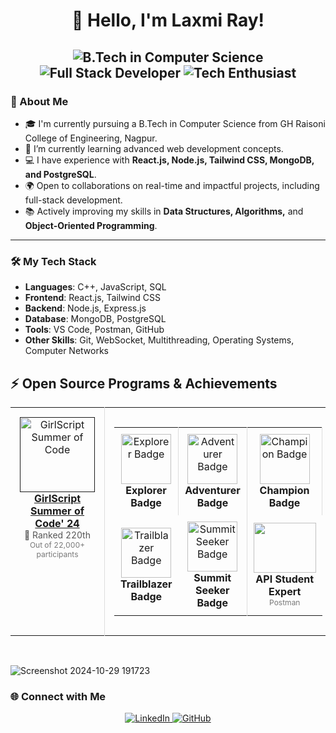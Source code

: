 
<h1 align="center">👋 Hello, I'm Laxmi Ray!</h1>

<h2 align="center"> 
  <img src="https://img.shields.io/badge/B.Tech%20in%20Computer%20Science-blue?style=flat-square&logo=graduation-cap&logoColor=white" alt="B.Tech in Computer Science">
  <img src="https://img.shields.io/badge/Full%20Stack%20Developer-orange?style=flat-square&logo=javascript&logoColor=white" alt="Full Stack Developer">
  <img src="https://img.shields.io/badge/Tech%20Enthusiast-green?style=flat-square&logo=rocket&logoColor=white" alt="Tech Enthusiast">
</h2>


### 🚀 About Me

- 🎓 I'm currently pursuing a B.Tech in Computer Science from GH Raisoni College of Engineering, Nagpur.
- 🌱 I’m currently learning advanced web development concepts.
- 💻 I have experience with **React.js, Node.js, Tailwind CSS, MongoDB, and PostgreSQL**.
- 🌍 Open to collaborations on real-time and impactful projects, including full-stack development.
- 📚 Actively improving my skills in **Data Structures, Algorithms,** and **Object-Oriented Programming**.

---

### 🛠️ My Tech Stack

- **Languages**: C++, JavaScript, SQL
- **Frontend**: React.js, Tailwind CSS
- **Backend**: Node.js, Express.js
- **Database**: MongoDB, PostgreSQL
- **Tools**: VS Code, Postman, GitHub
- **Other Skills**: Git, WebSocket, Multithreading, Operating Systems, Computer Networks

## :zap: Open Source Programs & Achievements

<div align="center">
  <table>
    <tr align="center">
      <td style="border-right: 1px solid #dddddd; padding: 15px;" valign="top" width="50%">
        <a href="">
          <img src="https://github.com/ananyag309/ananyag309/blob/main/gssoc.png" alt="GirlScript Summer of Code" width="120" />
          <br>
          <strong>GirlScript Summer of Code' 24</strong>
        </a>
        <br>
        <span style="font-size: 14px; color: #555555;">🏅 Ranked 220th</span>
        <br>
        <span style="font-size: 12px; color: #777777;">
	  Out of 22,000+ participants<br>
        </span>
      </td>
      <td style="padding: 15px;" valign="top" width="50%">
        <table>
          <tr align="center">
            <td style="border-right: 1px solid #dddddd; padding: 10px;" width="100">
              <img src="https://github.com/ananyag309/ananyag309/blob/main/Explorer%20Badge.png" alt="Explorer Badge" width="80" />
              <br>
              <strong>Explorer Badge</strong>
            </td>
            <td style="border-right: 1px solid #dddddd; padding: 10px;" width="100">
              <img src="https://github.com/ananyag309/ananyag309/blob/main/Adventurer%20Badge.png" alt="Adventurer Badge" width="80" />
              <br>
              <strong>Adventurer Badge</strong>
            </td>
            <td style="border-right: 1px solid #dddddd; padding: 10px;" width="100">
              <img src="https://github.com/ananyag309/ananyag309/blob/main/Champion%20Badge.png" alt="Champion Badge" width="80" />
              <br>
              <strong>Champion Badge</strong>
            </td>
          </tr>
          <tr align="center">
             <td style="padding: 10px;" width="100">
              <img src="https://github.com/ananyag309/ananyag309/blob/main/Trailblazer%20Badge.png" alt="Trailblazer Badge" width="80" />
              <br>
              <strong>Trailblazer Badge</strong>
            </td>
            <td style="border-right: 1px solid #dddddd; padding: 10px;" width="100">
              <img src="https://github.com/ananyag309/ananyag309/blob/main/Summit%20Seeker%20Badge.png" alt="Summit Seeker Badge" width="80" />
              <br>
              <strong>Summit Seeker Badge</strong>
            </td>
            <td style="padding: 10px;" width="100">
             <img src="https://raw.githubusercontent.com/GSSoC24/Postman-Challenge/main/docs/assets/Postman%20White.png" width="100px" height="80px" />      
              <br>
              <strong>API Student Expert</strong>
              <br>
              <span style="font-size: 12px; color: #777777;">Postman</span>
            </td>
          </tr>
        </table>
      </td>
    </tr>
  </table>
</div>

<br>


![Screenshot 2024-10-29 191723](https://github.com/user-attachments/assets/4e12a1cc-3de1-4f84-aba2-e6709c73f1b5)


### 🌐 Connect with Me

<p align="center">
  <a href="https://www.linkedin.com/in/your-linkedin](https://www.linkedin.com/in/laxmi-ray-198257237" target="_blank">
    <img src="https://img.shields.io/badge/LinkedIn-blue?style=for-the-badge&logo=linkedin" alt="LinkedIn">
  </a>
<a href="https://github.com/Laxmi01345" target="_blank">
  <img src="https://img.shields.io/badge/GitHub-181717?style=for-the-badge&logo=github&logoColor=white" alt="GitHub">
</a>


</p>

<div style="display: none;">
    <img src="https://visitor-badge.laobi.icu/badge?page_id=YOUR_USERNAME.Laxmi01345" alt="Visitor Count" />
</div>



